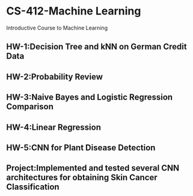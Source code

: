 # CS-412-Machine Learning
 Introductive Course to Machine Learning
 
 ## HW-1:Decision Tree and kNN on German Credit Data
 
 ## HW-2:Probability Review
 
 ## HW-3:Naive Bayes and Logistic Regression Comparison 
 
 ## HW-4:Linear Regression
 
 ## HW-5:CNN for Plant Disease Detection
 
 ## Project:Implemented and tested several CNN architectures for obtaining Skin Cancer Classification
